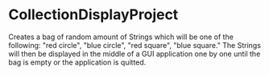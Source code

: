 # CollectionDisplayProject
Creates a bag of random amount of Strings which will be one of the following: "red circle", "blue circle",
        "red square", "blue square." The Strings will then be displayed in the middle of a GUI application one by one until the bag is empty or the application is quitted.
